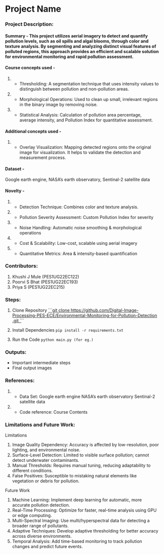 # Project Name

### Project Description:
#### Summary - This project utilizes aerial imagery to detect and quantify pollution levels, such as oil spills and algal blooms, through color and texture analysis. By segmenting and analyzing distinct visual features of polluted regions, this approach provides an efficient and scalable solution for environmental monitoring and rapid pollution assessment.

#### Course concepts used - 
1. - 	Thresholding: A segmentation technique that uses intensity values to distinguish between pollution and non-pollution areas.
2. -	Morphological Operations: Used to clean up small, irrelevant regions in the binary image by removing noise.
3. -	Statistical Analysis: Calculation of pollution area percentage, average intensity, and Pollution Index for quantitative assessment.

   
#### Additional concepts used -
1. - Overlay Visualization: Mapping detected regions onto the original image for visualization. It helps to validate the detection and measurement process.

   
#### Dataset - 
Google earth engine, NASA’s earth observatory, Sentinal-2 satellite data

#### Novelty - 
1. - Detection Technique: Combines color and texture analysis.
2. - Pollution Severity Assessment:	Custom Pollution Index for severity
3. - Noise Handling: Automatic noise smoothing & morphological operations
4. - Cost & Scalability: Low-cost, scalable using aerial imagery
5. - Quantitative Metrics: Area & intensity-based quantification

   
### Contributors:
1. Khushi J Mule (PES1UG22EC122)
2. Poorvi S Bhat (PES1UG22EC193)
3. Priya S (PES1UG22EC215)

### Steps:
1. Clone Repository
[```git clone https://github.com/Digital-Image-Processing-PES-ECE/Environmental-Monitoring-for-Pollution-Detection
.git `](https://github.com/Digital-Image-Processing-PES-ECE/Environmental-Monitoring-for-Pollution-Detection)``

2. Install Dependencies
```pip install -r requirements.txt```

3. Run the Code
```python main.py (for eg.)```

### Outputs:
* Important intermediate steps
* Final output images
  
### References:
1. - Data Set: Google earth engine
                NASA’s earth observatory
                Sentinal-2 satellite data

2. - Code reference: Course Contents

   
### Limitations and Future Work:

Limitations
1. Image Quality Dependency: Accuracy is affected by low-resolution, poor lighting, and environmental noise.
2. Surface-Level Detection: Limited to visible surface pollution; cannot detect underwater contaminants.
3. Manual Thresholds: Requires manual tuning, reducing adaptability to different conditions.
4. False Positives: Susceptible to mistaking natural elements like vegetation or debris for pollution.

Future Work
1. Machine Learning: Implement deep learning for automatic, more accurate pollution detection.
2. Real-Time Processing: Optimize for faster, real-time analysis using GPU or edge computing.
3. Multi-Spectral Imaging: Use multi/hyperspectral data for detecting a broader range of pollutants.
4. Adaptive Techniques: Develop adaptive thresholding for better accuracy across diverse environments.
5. Temporal Analysis: Add time-based monitoring to track pollution changes and predict future events.

